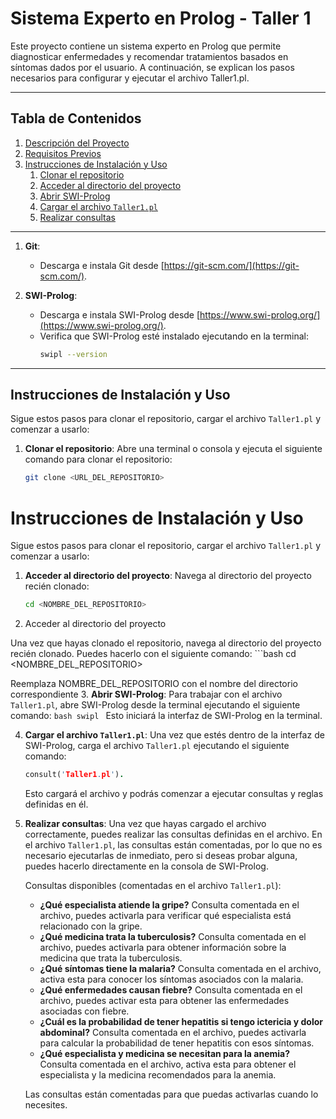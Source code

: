 # Sistema Experto en Prolog - Taller 1

Este proyecto contiene un sistema experto en Prolog que permite diagnosticar enfermedades y recomendar tratamientos basados en síntomas dados por el usuario. A continuación, se explican los pasos necesarios para configurar y ejecutar el archivo Taller1.pl.

---

## Tabla de Contenidos

1. [Descripción del Proyecto](#descripción-del-proyecto)
2. [Requisitos Previos](#requisitos-previos)
3. [Instrucciones de Instalación y Uso](#instrucciones-de-instalación-y-uso)
    1. [Clonar el repositorio](#clonar-el-repositorio)
    2. [Acceder al directorio del proyecto](#acceder-al-directorio-del-proyecto)
    3. [Abrir SWI-Prolog](#abrir-swi-prolog)
    4. [Cargar el archivo `Taller1.pl`](#cargar-el-archivo-taller1pl)
    5. [Realizar consultas](#realizar-consultas)

---
1. **Git**:
   - Descarga e instala Git desde [https://git-scm.com/](https://git-scm.com/).
   
2. **SWI-Prolog**:
   - Descarga e instala SWI-Prolog desde [https://www.swi-prolog.org/](https://www.swi-prolog.org/).
   - Verifica que SWI-Prolog esté instalado ejecutando en la terminal:
     ```bash
     swipl --version
     ```

---

## Instrucciones de Instalación y Uso

Sigue estos pasos para clonar el repositorio, cargar el archivo `Taller1.pl` y comenzar a usarlo:

1. **Clonar el repositorio**:
   Abre una terminal o consola y ejecuta el siguiente comando para clonar el repositorio:
   ```bash
   git clone <URL_DEL_REPOSITORIO>
# Instrucciones de Instalación y Uso

Sigue estos pasos para clonar el repositorio, cargar el archivo `Taller1.pl` y comenzar a usarlo:

1. **Acceder al directorio del proyecto**:
   Navega al directorio del proyecto recién clonado:
   ```bash
   cd <NOMBRE_DEL_REPOSITORIO>

2. Acceder al directorio del proyecto

Una vez que hayas clonado el repositorio, navega al directorio del proyecto recién clonado. Puedes hacerlo con el siguiente comando:
    ```bash
    cd <NOMBRE_DEL_REPOSITORIO>

Reemplaza NOMBRE_DEL_REPOSITORIO con el nombre del directorio correspondiente
3. **Abrir SWI-Prolog**:
    Para trabajar con el archivo `Taller1.pl`, abre SWI-Prolog desde la terminal ejecutando el siguiente comando:
    ```bash
    swipl
    ```
    Esto iniciará la interfaz de SWI-Prolog en la terminal.

4. **Cargar el archivo `Taller1.pl`**:
    Una vez que estés dentro de la interfaz de SWI-Prolog, carga el archivo `Taller1.pl` ejecutando el siguiente comando:
    ```prolog
    consult('Taller1.pl').
    ```
    Esto cargará el archivo y podrás comenzar a ejecutar consultas y reglas definidas en él.

5. **Realizar consultas**:
    Una vez que hayas cargado el archivo correctamente, puedes realizar las consultas definidas en el archivo. En el archivo `Taller1.pl`, las consultas están comentadas, por lo que no es necesario ejecutarlas de inmediato, pero si deseas probar alguna, puedes hacerlo directamente en la consola de SWI-Prolog.

    Consultas disponibles (comentadas en el archivo `Taller1.pl`):
    - **¿Qué especialista atiende la gripe?** Consulta comentada en el archivo, puedes activarla para verificar qué especialista está relacionado con la gripe.
    - **¿Qué medicina trata la tuberculosis?** Consulta comentada en el archivo, puedes activarla para obtener información sobre la medicina que trata la tuberculosis.
    - **¿Qué síntomas tiene la malaria?** Consulta comentada en el archivo, activa esta para conocer los síntomas asociados con la malaria.
    - **¿Qué enfermedades causan fiebre?** Consulta comentada en el archivo, puedes activar esta para obtener las enfermedades asociadas con fiebre.
    - **¿Cuál es la probabilidad de tener hepatitis si tengo ictericia y dolor abdominal?** Consulta comentada en el archivo, puedes activarla para calcular la probabilidad de tener hepatitis con esos síntomas.
    - **¿Qué especialista y medicina se necesitan para la anemia?** Consulta comentada en el archivo, activa esta para obtener el especialista y la medicina recomendados para la anemia.

    Las consultas están comentadas para que puedas activarlas cuando lo necesites.


